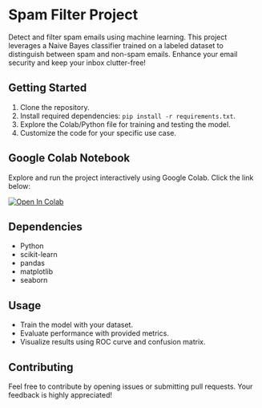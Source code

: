 # Spam Filter Project

Detect and filter spam emails using machine learning. This project leverages a Naive Bayes classifier trained on a labeled dataset to distinguish between spam and non-spam emails. Enhance your email security and keep your inbox clutter-free!

## Getting Started

1. Clone the repository.
2. Install required dependencies: `pip install -r requirements.txt`.
3. Explore the Colab/Python file for training and testing the model.
4. Customize the code for your specific use case.

## Google Colab Notebook

Explore and run the project interactively using Google Colab. Click the link below:

[![Open In Colab](https://colab.research.google.com/assets/colab-badge.svg)](https://colab.research.google.com/drive/12Ds4B5EhOwBc9PjcQPPBXOms3Ufuq5MU?usp=sharing)


## Dependencies

- Python
- scikit-learn
- pandas
- matplotlib
- seaborn

## Usage

- Train the model with your dataset.
- Evaluate performance with provided metrics.
- Visualize results using ROC curve and confusion matrix.

## Contributing

Feel free to contribute by opening issues or submitting pull requests. Your feedback is highly appreciated!
